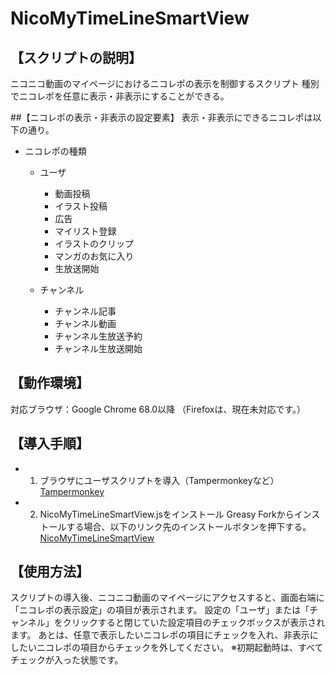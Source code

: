 # NicoMyTimeLineSmartView

## 【スクリプトの説明】
ニコニコ動画のマイページにおけるニコレポの表示を制御するスクリプト
種別でニコレポを任意に表示・非表示にすることができる。

##【ニコレポの表示・非表示の設定要素】
表示・非表示にできるニコレポは以下の通り。

- ニコレポの種類
	- ユーザ
		- 動画投稿
		- イラスト投稿
		- 広告
		- マイリスト登録
		- イラストのクリップ
		- マンガのお気に入り
		- 生放送開始
	
	- チャンネル
		- チャンネル記事
		- チャンネル動画
		- チャンネル生放送予約
		- チャンネル生放送開始

## 【動作環境】
対応ブラウザ：Google Chrome 68.0以降
（Firefoxは、現在未対応です。）

## 【導入手順】
- 1. ブラウザにユーザスクリプトを導入（Tampermonkeyなど）
	[Tampermonkey](https://tampermonkey.net/)

- 2. NicoMyTimeLineSmartView.jsをインストール
	Greasy Forkからインストールする場合、以下のリンク先のインストールボタンを押下する。
	[NicoMyTimeLineSmartView](https://greasyfork.org/ja/scripts/370962-nicomytimelinesmartview)

## 【使用方法】
スクリプトの導入後、ニコニコ動画のマイページにアクセスすると、画面右端に「ニコレポの表示設定」の項目が表示されます。
設定の「ユーザ」または「チャンネル」をクリックすると閉じていた設定項目のチェックボックスが表示されます。
あとは、任意で表示したいニコレポの項目にチェックを入れ、非表示にしたいニコレポの項目からチェックを外してください。
※初期起動時は、すべてチェックが入った状態です。
